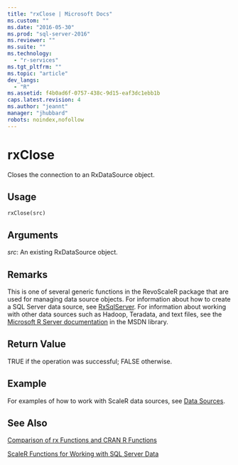 ```yaml
---
title: "rxClose | Microsoft Docs"
ms.custom: ""
ms.date: "2016-05-30"
ms.prod: "sql-server-2016"
ms.reviewer: ""
ms.suite: ""
ms.technology: 
  - "r-services"
ms.tgt_pltfrm: ""
ms.topic: "article"
dev_langs: 
  - "R"
ms.assetid: f4b0ad6f-0757-438c-9d15-eaf3dc1ebb1b
caps.latest.revision: 4
ms.author: "jeannt"
manager: "jhubbard"
robots: noindex,nofollow
---
```

# rxClose
Closes the connection to an RxDataSource object.

## Usage

`rxClose(src)`

## Arguments

_src_: An existing RxDataSource object.

## Remarks
This is one of several generic functions in the  RevoScaleR package that are used for managing data source objects.
For information about how to create a SQL Server data source, see [RxSqlServer](../a9retired/rxsqlserverdata.md).
For information about working with other data sources such as Hadoop, Teradata, and text files, see the [Microsoft R Server documentation](http://msdn.microsoft.com/microsoft-r/index#) in the MSDN library.

## Return Value
TRUE if the operation was successful; FALSE otherwise. 

## Example
For examples of how to work with ScaleR data sources, see [Data Sources](https://msdn.microsoft.com/microsoft-r/rserver/rserver-scaler-user-guide-3-data-source).

## See Also
[Comparison of rx Functions and CRAN R Functions](../a9retired/summary-of-rx-functions.md)

[ScaleR Functions for Working with SQL Server Data](../advanced-analytics/r-services/scaler-functions-for-working-with-sql-server-data.md)
